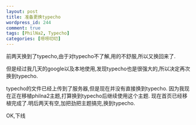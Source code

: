 ```yaml
--- 
layout: post
title: 准备更换typecho
wordpress_id: 244
comment: true
tags: [PhilNa2, Typecho]
categories: [唠唠叨叨]
---
```

前两天换到了typecho,由于对typecho不了解,用的不舒服,所以又换回来了.

但是经过我几天的google以及本地使用,发现typecho也是很强大的,所以决定再次换到typecho.

typecho的文件已经上传到了服务器,但是现在并没有直接换到typecho.
因为我现在正在移植philna2主题,打算换到typecho后继续使用这个主题.
现在首页已经移植完成了.明后两天有空,加把劲把主题搞完,换到typecho.

OK,下线
